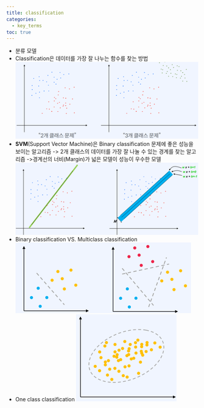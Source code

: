 ```yaml
---
title: classification
categories:
  - key_terms
toc: true
---
```


- 분류 모델
- Classification은 데이터를 가장 잘 나누는 함수를 찾는 방법
    ![image](https://github.com/code7ssage/code7ssage.github.io/blob/master/assets/attached%20file/Pasted%20image%2020240103142223.png?raw=true)
- **SVM**(Support Vector Machine)은 Binary classification 문제에 좋은 성능을 보이는 알고리즘 
    -> 2개 클래스의 데이터를 가장 잘 나눌 수 있는 경계를 찾는 알고리즘
    ->경계선의 너비(Margin)가 넓은 모델이 성능이 우수한 모델
    ![image](https://github.com/code7ssage/code7ssage.github.io/blob/master/assets/attached%20file/Pasted%20image%2020240103142438.png?raw=true)
- Binary classification VS. Multiclass classification
     ![image](https://github.com/code7ssage/code7ssage.github.io/blob/master/assets/attached%20file/Pasted%20image%2020240103142542.png?raw=true)
- One class classification
    ![image](https://github.com/code7ssage/code7ssage.github.io/blob/master/assets/attached%20file/Pasted%20image%2020240103142557.png?raw=true)